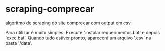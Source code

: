 # scraping-comprecar
algoritmo de scraping do site comprecar com output em csv

Para utilizar é muito simples:
Execute 'instalar requerimentos.bat' e depois 'exec.bat'. Quando tudo estiver pronto, aparecerá um arquivo '.csv' na pasta '/data'.
